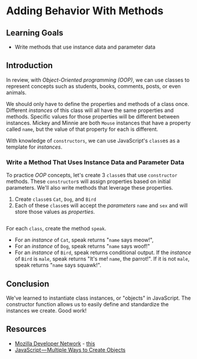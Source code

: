 # Adding Behavior With Methods

## Learning Goals

- Write methods that use instance data and parameter data

## Introduction

In review, with _Object-Oriented programming (OOP)_, we can use classes to
represent concepts such as students, books, comments, posts, or even animals.

We should only have to define the properties and methods of a class once.
Different _instances_ of this class will all have the same properties and
methods. Specific values for those properties will be different between
instances. Mickey and Minnie are both `Mouse` instances that have a property
called `name`, but the value of that property for each is different.

With knowledge of `constructors`, we can use JavaScript's `class`es as a
template for _instances_.

### Write a Method That Uses Instance Data and Parameter Data

To practice _OOP_ concepts, let's create 3 `class`es that use `constructor`
methods. These `constructor`s will assign properties based on initial parameters.
We'll also write methods that leverage these properties.

1.  Create `class`es `Cat`, `Dog`, and `Bird`
2.  Each of these `class`es will accept the _parameters_ `name` and `sex` and
    will store those values as _properties_.

```js

```

For each `class`, create the method `speak`.

- For an _instance_ of `Cat`, speak returns "`name` says meow!",
- For an _instance_ of `Dog`, speak returns "`name` says woof!"
- For an _instance_ of `Bird`, speak returns conditional output. If the
  _instance_ of `Bird` is `male`, speak returns "It's me! `name`, the parrot!". If
  it is not `male`, speak returns "`name` says squawk!".

## Conclusion

We've learned to instantiate class instances, or "objects" in JavaScript. The
constructor function allows us to easily define and standardize the instances we
create. Good work!

## Resources

- [Mozilla Developer Network](https://developer.mozilla.org/en-US/docs/Web/JavaScript/Reference/Operators/this) - [this](https://developer.mozilla.org/en-US/docs/Web/JavaScript/Reference/Operators/this)
- [JavaScript — Multiple Ways to Create Objects](https://codeburst.io/various-ways-to-create-javascript-object-9563c6887a47)
